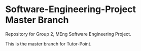 # Software-Engineering-Project Master Branch
Repository for Group 2, MEng Software Engineering Project.

This is the master branch for Tutor-Point. 
